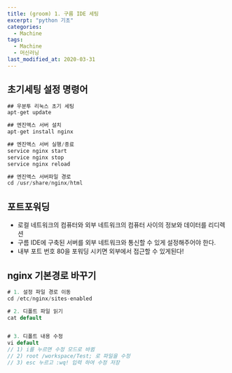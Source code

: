 ```yaml
---
title: (groom) 1. 구름 IDE 세팅
excerpt: "python 기초"
categories:
  - Machine
tags:
  - Machine
  - 머신러닝
last_modified_at: 2020-03-31
---
```

## 초기세팅 설정 명령어
```java
## 우분투 리눅스 초기 세팅
apt-get update

## 엔진액스 서버 설치
apt-get install nginx

## 엔진액스 서버 실행/종료
service nginx start
service nginx stop
service nginx reload

## 엔진액스 서버파일 경로
cd /usr/share/nginx/html

```

## 포트포워딩
- 로컬 네트워크의 컴퓨터와 외부 네트워크의 컴퓨터 사이의 정보와 데이터를 리디렉션
- 구름 IDE에 구축된 서버를 외부 네트워크와 통신할 수 있게 설정해주어야 한다.
- 내부 포트 번호 80을 포워딩 시키면 외부에서 접근할 수 있게된다!

## nginx 기본경로 바꾸기
```java
# 1. 설정 파일 경로 이동
cd /etc/nginx/sites-enabled

# 2. 디폴트 파일 읽기
cat default


# 3. 디폴트 내용 수정
vi default
// 1) i를 누르면 수정 모드로 바뀜
// 2) root /workspace/Test; 로 파일을 수정
// 3) esc 누르고 :wq! 입력 하여 수정 저장
```